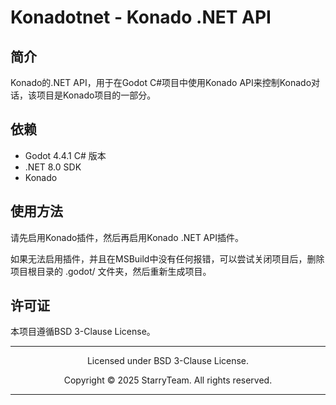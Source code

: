 # Konadotnet - Konado .NET API

## 简介

Konado的.NET API，用于在Godot C#项目中使用Konado API来控制Konado对话，该项目是Konado项目的一部分。

## 依赖

- Godot 4.4.1 C# 版本
- .NET 8.0 SDK
- Konado

## 使用方法

请先启用Konado插件，然后再启用Konado .NET API插件。

如果无法启用插件，并且在MSBuild中没有任何报错，可以尝试关闭项目后，删除项目根目录的 .godot/ 文件夹，然后重新生成项目。


## 许可证

本项目遵循BSD 3-Clause License。

---

<p align="center">
Licensed under BSD 3-Clause License.
</p>
<p align="center">
Copyright © 2025 StarryTeam. All rights reserved.
</p>

---